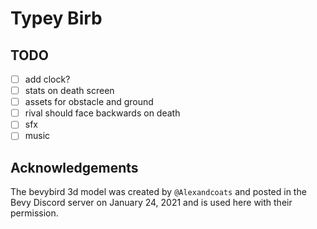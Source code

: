 # Typey Birb

## TODO

- [ ] add clock?
- [ ] stats on death screen
- [ ] assets for obstacle and ground
- [ ] rival should face backwards on death
- [ ] sfx
- [ ] music

## Acknowledgements

The bevybird 3d model was created by `@Alexandcoats` and posted in the Bevy Discord server on January 24, 2021 and is used here with their permission.